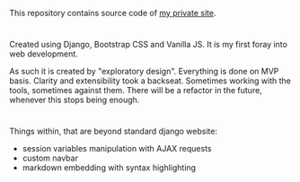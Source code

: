 This repository contains source code of [my private site](borowiecki.info).
#
Created using Django, Bootstrap CSS and Vanilla JS. It is my first foray into web development.

As such it is created by "exploratory design". Everything is done on MVP basis. Clarity and extensibility took a backseat. Sometimes working with the tools, sometimes against them.
There will be a refactor in the future, whenever this stops being enough.
#
Things within, that are beyond standard django website:
* session variables manipulation with AJAX requests
* custom navbar
* markdown embedding with syntax highlighting